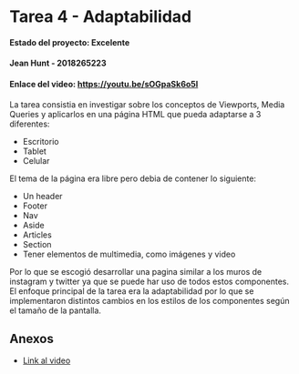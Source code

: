 
# Tarea 4 - Adaptabilidad

#### Estado del proyecto: Excelente
#### Jean Hunt - 2018265223
#### Enlace del video: https://youtu.be/sOGpaSk6o5I


La tarea consistia en investigar sobre los conceptos de Viewports, Media Queries y aplicarlos en una página HTML que pueda adaptarse a 3 diferentes:
- Escritorio
- Tablet
- Celular

El tema de la página era libre pero debia de contener lo siguiente:
- Un header
- Footer
- Nav
- Aside
- Articles
- Section
- Tener elementos de multimedia, como imágenes y video

Por lo que se escogió desarrollar una pagina similar a los muros de instagram y twitter ya que se puede har uso de todos estos componentes. El enfoque principal de la tarea era la adaptabilidad por lo que se implementaron distintos cambios en los estilos de los componentes según el tamaño de la pantalla.


## Anexos

- [Link al video](https://youtu.be/sOGpaSk6o5I)

